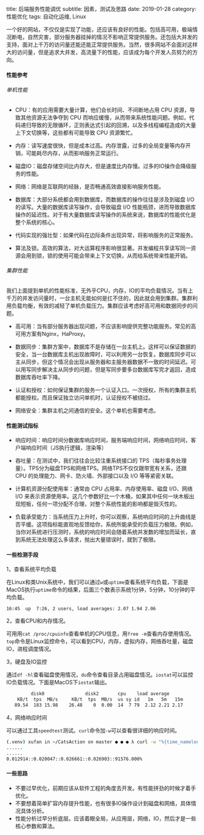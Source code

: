 title: 后端服务性能调优
subtitle: 因素，测试及思路
date: 2019-01-28
category: 性能优化
tags: 自动化运维, Linux

一个好的网站，不仅仅是实现了功能，还应该有良好的性能。包括高可用，极端情况断电，自然灾害，部分服务器挂掉的情况不影响正常提供服务。还包括大并发的支持，面对上千万的访问量还能还能正常提供服务。当然，很多网站不会面对这样大的访问量，但是追求大并发，高流量下的性能，应该成为每个开发人员努力的方向。

#### 性能参考
###### 单机性能
- CPU：有的应用需要大量计算，他们会长时间、不间断地占用 CPU 资源，导致其他资源无法争夺到 CPU 而响应缓慢，从而带来系统性能问题。例如，代码递归导致的无限循环，正则表达式引起的回溯，以及多线程编程造成的大量上下文切换等，这些都有可能导致 CPU 资源繁忙。

- 内存：读写速度很快，但是成本过高。内存泄露，过多的全局变量等内存开销，可能耗尽内存，从而影响服务正常运行。

- 磁盘IO：磁盘存储空间比内存大，但是速度比内存慢。过多的IO操作会降级服务的性能。

- 网络：网络是互联网的经脉，是否畅通高效直接影响服务性能。

- 数据库：大部分系统都会用到数据库，而数据库的操作往往是涉及到磁盘 I/O 的读写。大量的数据库读写操作，会导致磁盘 I/O 性能瓶颈，进而导致数据库操作的延迟性。对于有大量数据库读写操作的系统来说，数据库的性能优化是整个系统的核心。

- 代码实现的强壮型：如果代码在边际条件出现异常，将影响服务的正常服务。

- 算法及锁。高效的算法，对大运算程序影响很显著。并发编程共享读写同一资源会用到锁，锁的使用可能会带来上下文切换，从而给系统带来性能开销。

###### 集群性能
我们上面提到单机的性能标准，无外乎CPU，内存，IO的平均负载情况。当有上千万的并发访问量时，一台主机无能如何是扛不住的，因此就会用到集群。集群利用负载均衡，有效的减轻了单机负载压力。集群应该考虑好高可用和数据同步的问题。

- 高可用：当有部分服务器出现问题，不应该影响提供完整功能服务。常见的高可用方案有Nginx，HaProxy。

- 数据同步：集群方案中，数据库不是存储在一台主机上。这样可以保证数据的安全，当一台数据库主机出现故障时，可以利用另一台恢复。数据库同步可以主从同步，但这个情况会出现从服务器和主服务器数据不一致的时间延迟。可以用写同步解决主从同步的问题，但是写同步要多台数据库写完才返回，造成数据库吞吐率下降。

- 认证和授权：如何保证集群的服务一个认证入口。一次授权，所有的集群主机都能授权。而且保证独立访问单机时，认证授权不被绕过。

- 网络安全：集群主机之间通信的安全。这个单机也需要考虑。

#### 性能测试指标
- 响应时间：响应时间分数据库响应时间，服务端响应时间，网络响应时间，客户端响应时间（JS执行逻辑，渲染等）

-  吞吐量：在测试中，我们往往会比较注重系统接口的 TPS（每秒事务处理量）。TPS分为磁盘TPS和网络TPS。网络TPS不仅仅跟带宽有关系，还跟 CPU 的处理能力、网卡、防火墙、外部接口以及 I/O 等等紧密关联。

-  计算机资源分配使用率：通常由 CPU 占用率、内存使用率、磁盘 I/O、网络 I/O 来表示资源使用率。这几个参数好比一个木桶，如果其中任何一块木板出现短板，任何一项分配不合理，对整个系统性能的影响都是毁灭性的。

-  负载承受能力：当系统压力上升时，你可以观察，系统响应时间的上升曲线是否平缓。这项指标能直观地反馈给你，系统所能承受的负载压力极限。例如，当你对系统进行压测时，系统的响应时间会随着系统并发数的增加而延长，直到系统无法处理这么多请求，抛出大量错误时，就到了极限。

#### 一些检测手段
1，查看系统平均负载

在Linux和类Unix系统中，我们可以通过`w`或`uptime`查看系统平均负载，下面是MacOS执行`uptime`命令的结果，后面三个数表示系统1分钟，5分钟，10分钟的平均负载。

```shell
16:45  up  7:26, 2 users, load averages: 2.07 1.94 2.06
```

2，查看CPU和内存情况。

可用用`cat /proc/cpuinfo`查看单机的CPU信息，用`free -m`查看内存使用情况。`top`命令是Linux监控命令，可以看到CPU，内存，虚拟内存，网络吞吐量，磁盘IO，进程调度情况。

3，硬盘及IO监控

通过`df -hl`查看磁盘使用情况，`du`命令查看目录占用磁盘情况。`iostat`可以监控IO负载情况。下面是MacOS下`iostat`输出。

```bash
         disk0               disk2       cpu    load average
    KB/t  tps  MB/s     KB/t  tps  MB/s  us sy id   1m   5m   15m
   89.54  183 15.98    26.48    0  0.00  14  7 79  2.12 2.21 2.17
```

4，网络响应时间

可以通过工具`speedtest`测试。`curl`命令加`-w`可以查看很详细的响应时间。

```bash
(.venv) xufan in ~/CatsAction on master ● ● ● λ curl -w "%{time_namelookup}::%{time_connect}::%{time_starttransfer}::%{time_total}::%{speed_download}" www.baidu.com
......
......
0.012914::0.020047::0.026661::0.026903::91576.000%
```

#### 一些思路
- 不要过早优化，前期应该从软件工程的角度去开发。有性能拼劲的时候才着手优化。
-  不要想着简单扩容内存提升性能，也有很多IO操作设计到磁盘和网络，具体情况具体分析。
-  性能分析过早分析底层。应该着眼全局，从应用层，网络，IO，然后才是一些核心参数和算法。

